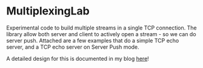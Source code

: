 # MultiplexingLab

Experimental code to build multiple streams in a single TCP connection.
The library allow both server and client to actively open a stream - so we can do server push.
Attached are a few examples that do a simple TCP echo server, and a TCP echo server on Server Push mode.

A detailed design for this is documented in my blog [here](http://andrew-technical.blogspot.com/2014/06/homemade-internet-service-relay-i.html)!